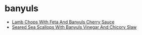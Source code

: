 # banyuls

 * [Lamb Chops With Feta And Banyuls Cherry Sauce](index/l/lamb-chops-with-feta-and-banyuls-cherry-sauce-231431.json)
 * [Seared Sea Scallops With Banyuls Vinegar And Chicory Slaw](index/s/seared-sea-scallops-with-banyuls-vinegar-and-chicory-slaw-231574.json)
